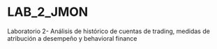 # LAB_2_JMON
Laboratorio 2- Análisis de histórico de cuentas de trading, medidas de atribución a desempeño y behavioral finance
